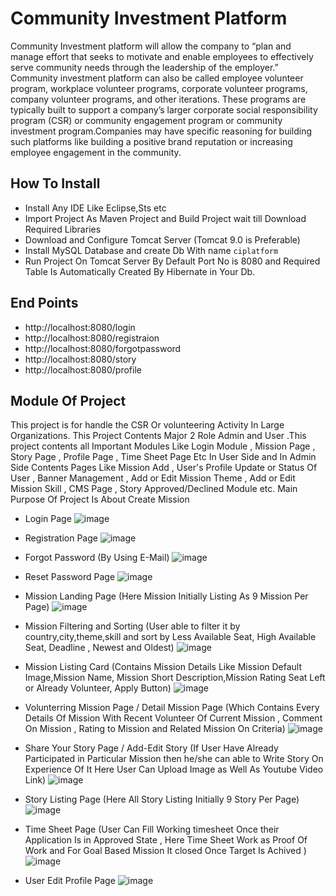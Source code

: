 
# Community Investment Platform

Community Investment platform will allow the company to “plan and manage effort that seeks to motivate and enable employees to effectively serve community needs through the leadership of the employer.” Community investment platform can also be called employee volunteer program, workplace volunteer programs, corporate volunteer programs, company volunteer programs, and other iterations. These programs are typically built to support a company’s larger corporate social responsibility program (CSR) or community engagement program or community investment program.Companies may have specific reasoning for building such platforms like building a positive brand reputation or increasing employee engagement in the community.

## How To Install

* Install Any IDE Like Eclipse,Sts etc
* Import Project As Maven Project and Build Project wait till Download Required Libraries
* Download and Configure Tomcat Server (Tomcat 9.0 is Preferable)
* Install MySQL Database and create Db With name `ciplatform`
* Run Project On Tomcat Server By Default Port No is 8080 and Required Table Is Automatically Created By Hibernate in Your Db.

## End Points
* http://localhost:8080/login
* http://localhost:8080/registraion
* http://localhost:8080/forgotpassword
* http://localhost:8080/story
* http://localhost:8080/profile

## Module Of Project

This project is for handle the CSR Or volunteering Activity In Large Organizations. This Project Contents Major 2 Role Admin and User .This project contents all Important Modules Like Login Module , Mission Page , Story Page , Profile Page , Time Sheet Page Etc In User Side and In Admin Side Contents Pages Like Mission Add , User's Profile Update or Status Of User , Banner Management , Add or Edit Mission Theme , Add or Edit Mission Skill , CMS Page , Story Approved/Declined Module etc. Main Purpose Of Project Is About Create Mission 

* Login Page
![image](https://github.com/darpantank/CiPlatform/assets/105478582/a53335a5-e141-4da0-a6b0-fc9b96e550e1)

* Registration Page
![image](https://github.com/darpantank/CiPlatform/assets/105478582/6f667b2d-c1c6-40b1-8537-5c1258c1284c)

* Forgot Password (By Using E-Mail)
![image](https://github.com/darpantank/CiPlatform/assets/105478582/937640cc-3ad8-40c0-af07-2304f1d8201b)

* Reset Password Page 
![image](https://github.com/darpantank/CiPlatform/assets/105478582/e9bc9bdc-49e2-403e-840a-2e67b3f39a80)

* Mission Landing Page (Here Mission Initially Listing As 9 Mission Per Page)
![image](https://github.com/darpantank/CiPlatform/assets/105478582/7e3e4df5-dad8-4806-8dd5-e8908537a655)

* Mission Filtering and Sorting (User able to filter it by country,city,theme,skill and sort by Less Available Seat, High Available Seat, Deadline , Newest and Oldest)
![image](https://github.com/darpantank/CiPlatform/assets/105478582/a1b63154-32b2-41d0-b001-0c7851acea79)

* Mission Listing Card (Contains Mission Details Like Mission Default Image,Mission Name, Mission Short Description,Mission Rating Seat Left or Already Volunteer, Apply Button)
![image](https://github.com/darpantank/CiPlatform/assets/105478582/f1a714aa-907e-4624-9b89-7deee64b7f0c)

* Volunterring Mission Page / Detail Mission Page (Which Contains Every Details Of Mission With Recent Volunteer Of Current Mission , Comment On Mission , Rating to Mission and Related Mission On Criteria)
![image](https://github.com/darpantank/CiPlatform/assets/105478582/d9badd82-6a5c-4092-a1bb-8fa172cf1954)

* Share Your Story Page / Add-Edit Story (If User Have Already Participated in Particular Mission then he/she can able to Write Story On Experience Of It Here User Can Upload Image as Well As Youtube Video Link)
![image](https://github.com/darpantank/CiPlatform/assets/105478582/a655f886-f3c2-410c-8c94-f6f2036b5b29)

* Story Listing Page (Here All Story Listing Initially 9 Story Per Page)
![image](https://github.com/darpantank/CiPlatform/assets/105478582/ca927b5f-c277-4491-8d0d-e2eaef1e2119)

* Time Sheet Page (User Can Fill Working timesheet Once their Application Is in Approved State , Here Time Sheet Work as Proof Of Work and For Goal Based Mission It closed Once Target Is Achived )
![image](https://github.com/darpantank/CiPlatform/assets/105478582/077bf611-f6b4-4df0-ab46-66ae01115aa9)

* User Edit Profile Page
![image](https://github.com/darpantank/CiPlatform/assets/105478582/101e8616-9155-4bfa-b34e-de3f253bd285)
